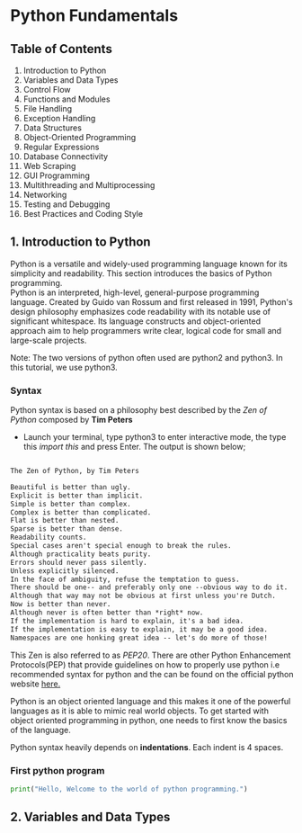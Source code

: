 # Python Fundamentals
## Table of Contents

<ol>
    <li>Introduction to Python</li>
    <li>Variables and Data Types</li>
    <li>Control Flow</li>
    <li>Functions and Modules</li>
    <li>File Handling</li>
    <li>Exception Handling</li>
    <li>Data Structures</li>
    <li>Object-Oriented Programming</li>
    <li>Regular Expressions</li>
    <li>Database Connectivity</li>
    <li>Web Scraping</li>
    <li>GUI Programming</li>
    <li>Multithreading and Multiprocessing</li>
    <li>Networking</li>
    <li>Testing and Debugging</li>
    <li>Best Practices and Coding Style</li>
</ol>

## 1. Introduction to Python

<p>Python is a versatile and widely-used programming language known for its simplicity and readability. This section introduces the basics of Python programming. <br>
Python is an interpreted, high-level, general-purpose programming language. Created by Guido van Rossum and first released in 1991, Python's design philosophy emphasizes code readability with its notable use of significant whitespace. Its language constructs and object-oriented approach aim to help programmers write clear, logical code for small and large-scale projects.</p>
Note: The two versions of python often used are python2 and python3. In this tutorial, we use python3.

### Syntax 
Python syntax is based on a philosophy best described by the <em>Zen of Python</em> composed by <b>Tim Peters</b> <br>
- Launch your terminal, type python3 to enter interactive mode, the type this <em>import this</em> and press Enter. The output is shown below;

```markdown

The Zen of Python, by Tim Peters

Beautiful is better than ugly. 
Explicit is better than implicit. 
Simple is better than complex. 
Complex is better than complicated. 
Flat is better than nested. 
Sparse is better than dense. 
Readability counts. 
Special cases aren't special enough to break the rules.
Although practicality beats purity. 
Errors should never pass silently. 
Unless explicitly silenced. 
In the face of ambiguity, refuse the temptation to guess. 
There should be one-- and preferably only one --obvious way to do it. 
Although that way may not be obvious at first unless you're Dutch. 
Now is better than never. 
Although never is often better than *right* now. 
If the implementation is hard to explain, it's a bad idea. 
If the implementation is easy to explain, it may be a good idea. 
Namespaces are one honking great idea -- let's do more of those!

```
<p>This Zen is also referred to as <i>PEP20</i>. There are other Python Enhancement Protocols(PEP) that provide guidelines on how to properly use python i.e recommended syntax for python and the can be found on the official python website <a href="https://www.python.org/dev/peps/">here.</a></p>
<p>Python is an object oriented language and this makes it one of the powerful languages as it is able to mimic real world objects. To get started with object oriented programming in python, one needs to first know the basics of the language.</p>
<p>Python syntax heavily depends on <b>indentations</b>. Each indent is 4 spaces.</p>

### First python program
```python
print("Hello, Welcome to the world of python programming.")

```

## 2. Variables and Data Types
